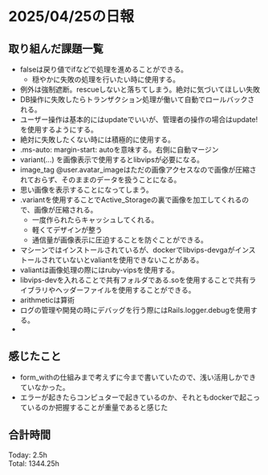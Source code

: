 # 2025/04/25の日報
## 取り組んだ課題一覧
* falseは戻り値でifなどで処理を進めることができる。
  *  穏やかに失敗の処理を行いたい時に使用する。
*  例外は強制遮断。rescueしないと落ちてしまう。絶対に気づいてほしい失敗
  *  DB操作に失敗したらトランザクション処理が働いて自動でロールバックされる。
  *  ユーザー操作は基本的にはupdateでいいが、管理者の操作の場合はupdate!を使用するようにする。
  *  絶対に失敗したくない時には積極的に使用する。
* .ms-auto: margin-start: autoを意味する。右側に自動マージン
*  variant(...) を画像表示で使用するとlibvipsが必要になる。
*  image_tag @user.avatar_imageはただの画像アクセスなので画像が圧縮されておらず、そのままのデータを扱うことになる。
  * 思い画像を表示することになってしまう。
* .variantを使用することでActive_Storageの裏で画像を加工してくれるので、画像が圧縮される。
  * 一度作られたらキャッシュしてくれる。
  * 軽くてデザインが整う
  * 通信量が画像表示に圧迫することを防ぐことができる。
* マシーンではインストールされているが、dockerでlibvips-devgaがインストールされていないとvaliantを使用できないことがある。
* valiantは画像処理の際にはruby-vipsを使用する。
* libvips-devを入れることで共有フォルダである.soを使用することで共有ライブラリやヘッダーファイルを使用することができる。
* arithmeticは算術
* ログの管理や開発の時にデバッグを行う際にはRails.logger.debugを使用する。
*   
## 感じたこと
* form_withの仕組みまで考えずに今まで書いていたので、浅い活用しかできていなかった。
* エラーが起きたらコンピュターで起きているのか、それともdockerで起こっているのか把握することが重量であると感じた
##  合計時間 
Today: 2.5h<br>
Total: 1344.25h
